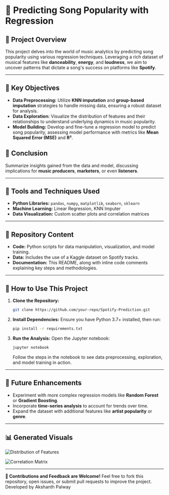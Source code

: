 # 🎵 Predicting Song Popularity with Regression

## 🚀 Project Overview
This project delves into the world of music analytics by predicting song popularity using various regression techniques. Leveraging a rich dataset of musical features like **danceability**, **energy**, and **loudness**, we aim to uncover patterns that dictate a song's success on platforms like **Spotify**.

---

## 🔎 Key Objectives
- **Data Preprocessing:** Utilize **KNN imputation** and **group-based imputation** strategies to handle missing data, ensuring a robust dataset for analysis.
- **Data Exploration:** Visualize the distribution of features and their relationships to understand underlying dynamics in music popularity.
- **Model Building:** Develop and fine-tune a regression model to predict song popularity, assessing model performance with metrics like **Mean Squared Error (MSE)** and **R²**.

## 🌊 Conclusion
Summarize insights gained from the data and model, discussing implications for **music producers**, **marketers**, or even **listeners**.

---

## 🚀 Tools and Techniques Used
- **Python Libraries:** `pandas`, `numpy`, `matplotlib`, `seaborn`, `sklearn`
- **Machine Learning:** Linear Regression, KNN Imputer
- **Data Visualization:** Custom scatter plots and correlation matrices

---

## 📂 Repository Content
- **Code:** Python scripts for data manipulation, visualization, and model training.
- **Data:** Includes the use of a Kaggle dataset on Spotify tracks.
- **Documentation:** This README, along with inline code comments explaining key steps and methodologies.

---

## 🔧 How to Use This Project
1. **Clone the Repository:**
   ```bash
   git clone https://github.com/your-repo/Spotify-Prediction.git
   ```
2. **Install Dependencies:**
   Ensure you have Python 3.7+ installed, then run:
   ```bash
   pip install -r requirements.txt
   ```
3. **Run the Analysis:**
   Open the Jupyter notebook:
   ```bash
   jupyter notebook
   ```
   Follow the steps in the notebook to see data preprocessing, exploration, and model training in action.

---

## 🚀 Future Enhancements
- Experiment with more complex regression models like **Random Forest** or **Gradient Boosting**.
- Incorporate **time-series analysis** to account for trends over time.
- Expand the dataset with additional features like **artist popularity** or **genre**.

---

## 📊 Generated Visuals

![Distribution of Features](https://github.com/user-attachments/assets/083b484b-31cb-485e-b268-feeb94cdf837)

![Correlation Matrix](https://github.com/user-attachments/assets/ef6655ef-5be8-4880-a824-407accb29655)

---

**🌟 Contributions and Feedback are Welcome!**
Feel free to fork this repository, open issues, or submit pull requests to improve the project.
Developed by Akshanth Palway

